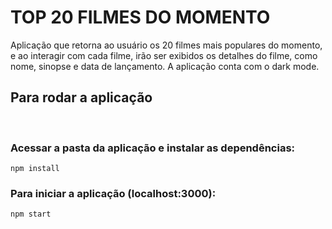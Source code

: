 # TOP 20 FILMES DO MOMENTO

Aplicação que retorna ao usuário os 20 filmes mais populares do momento, e ao interagir com cada filme, irão ser exibidos os detalhes do filme, como nome, sinopse e data de lançamento.
A aplicação conta com o dark mode.


## Para rodar a aplicação
<br>


### Acessar a pasta da aplicação e instalar as dependências:

`````
npm install
`````

### Para iniciar a aplicação (localhost:3000):

`````
npm start
````` 

